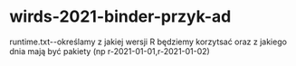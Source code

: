 # wirds-2021-binder-przyk-ad
runtime.txt--określamy z jakiej wersji R będziemy korzytsać oraz z jakiego dnia mają być pakiety (np r-2021-01-01,r-2021-01-02)
